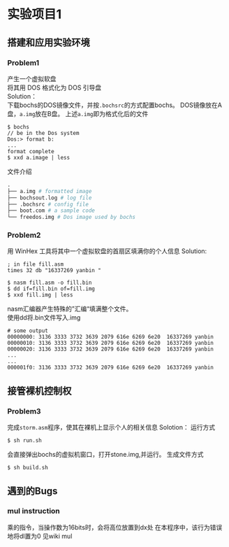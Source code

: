 # 实验项目1
## 搭建和应用实验环境
### Problem1
产生一个虚拟软盘  
将其用 DOS 格式化为 DOS 引导盘  
Solution：  
下载bochs的DOS镜像文件，并按`.bochsrc`的方式配置bochs。
DOS镜像放在A盘，`a.img`放在B盘。
上述`a.img`即为格式化后的文件
``` shell
$ bochs
// be in the Dos system
Dos:> format b:
...
format complete
$ xxd a.image | less
```
文件介绍
``` python
.
├── a.img # formatted image
├── bochsout.log # log file
├── .bochsrc # config file
├── boot.com # a sample code
└── freedos.img # Dos image used by bochs
```
### Problem2
用 WinHex 工具将其中一个虚拟软盘的首扇区填满你的个人信息
Solution:
``` x86/asm
; in file fill.asm
times 32 db "16337269 yanbin "
```
``` shell
$ nasm fill.asm -o fill.bin
$ dd if=fill.bin of=fill.img
$ xxd fill.img | less
```
nasm汇编器产生特殊的”汇编“填满整个文件。  
使用dd将.bin文件写入.img  
```
# some output
00000000: 3136 3333 3732 3639 2079 616e 6269 6e20  16337269 yanbin
00000010: 3136 3333 3732 3639 2079 616e 6269 6e20  16337269 yanbin
00000020: 3136 3333 3732 3639 2079 616e 6269 6e20  16337269 yanbin
...
...
000001f0: 3136 3333 3732 3639 2079 616e 6269 6e20  16337269 yanbin
```

## 接管裸机控制权
### Problem3
完成`storm.asm`程序，使其在裸机上显示个人的相关信息
Solotion：
运行方式
``` shell
$ sh run.sh
```
会直接弹出bochs的虚拟机窗口，打开stone.img,并运行。
生成文件方式
``` shell
$ sh build.sh
```
## 遇到的Bugs
### mul instruction
乘的指令，当操作数为16bits时，会将高位放置到dx处
在本程序中，该行为错误地将dl置为0
见wiki mul